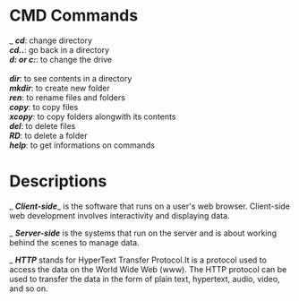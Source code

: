 # CMD Commands
  _ ***cd***:          change directory</br>
    ***cd..***:        go back in a directory</br>
    ***d: or c:***:    to change the drive</br>      
    ***dir***:         to see contents in a directory</br>
    ***mkdir***:       to create new folder</br>
    ***ren***:         to rename files and folders</br>
    ***copy***:        to copy files</br>
    ***xcopy***:       to copy folders alongwith its contents</br>
    ***del***:         to delete files</br>
    ***RD***:         to delete a folder</br>
    ***help***:       to get informations on commands</br>

# Descriptions
   _ ***Client-side***_ is the software that runs on a user's web browser. Client-side web development involves interactivity and displaying data.

   _ ***Server-side*** is the systems that run on the server and  is about working behind the scenes to manage data.

   _ ***HTTP*** stands for HyperText Transfer Protocol.It is a protocol used to access the data on the World Wide Web (www). The HTTP protocol can be used to transfer the data in the form of plain text, hypertext, audio, video, and so on.


   
                

